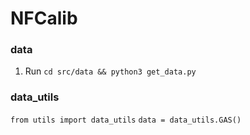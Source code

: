 # NFCalib


### data

1. Run `cd src/data && python3 get_data.py`

### data_utils 

`from utils import data_utils`
`data = data_utils.GAS()` 
